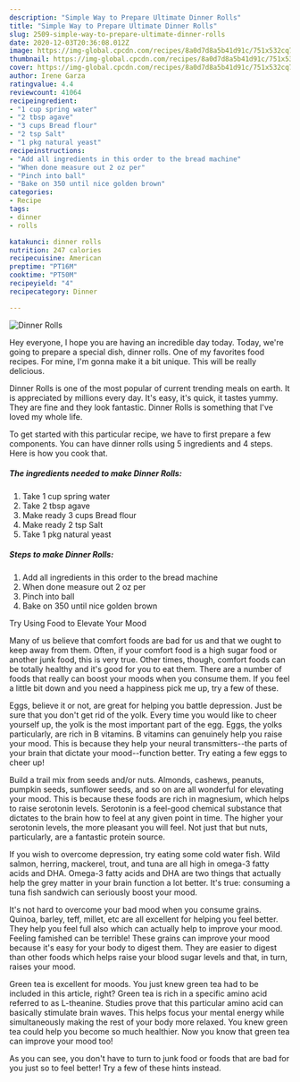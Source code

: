 ```yaml
---
description: "Simple Way to Prepare Ultimate Dinner Rolls"
title: "Simple Way to Prepare Ultimate Dinner Rolls"
slug: 2509-simple-way-to-prepare-ultimate-dinner-rolls
date: 2020-12-03T20:36:08.012Z
image: https://img-global.cpcdn.com/recipes/8a0d7d8a5b41d91c/751x532cq70/dinner-rolls-recipe-main-photo.jpg
thumbnail: https://img-global.cpcdn.com/recipes/8a0d7d8a5b41d91c/751x532cq70/dinner-rolls-recipe-main-photo.jpg
cover: https://img-global.cpcdn.com/recipes/8a0d7d8a5b41d91c/751x532cq70/dinner-rolls-recipe-main-photo.jpg
author: Irene Garza
ratingvalue: 4.4
reviewcount: 41064
recipeingredient:
- "1 cup spring water"
- "2 tbsp agave"
- "3 cups Bread flour"
- "2 tsp Salt"
- "1 pkg natural yeast"
recipeinstructions:
- "Add all ingredients in this order to the bread machine"
- "When done measure out 2 oz per"
- "Pinch into ball"
- "Bake on 350 until nice golden brown"
categories:
- Recipe
tags:
- dinner
- rolls

katakunci: dinner rolls 
nutrition: 247 calories
recipecuisine: American
preptime: "PT16M"
cooktime: "PT50M"
recipeyield: "4"
recipecategory: Dinner

---
```



![Dinner Rolls](https://img-global.cpcdn.com/recipes/8a0d7d8a5b41d91c/751x532cq70/dinner-rolls-recipe-main-photo.jpg)

Hey everyone, I hope you are having an incredible day today. Today, we're going to prepare a special dish, dinner rolls. One of my favorites food recipes. For mine, I'm gonna make it a bit unique. This will be really delicious.



Dinner Rolls is one of the most popular of current trending meals on earth. It is appreciated by millions every day. It's easy, it's quick, it tastes yummy. They are fine and they look fantastic. Dinner Rolls is something that I've loved my whole life.


To get started with this particular recipe, we have to first prepare a few components. You can have dinner rolls using 5 ingredients and 4 steps. Here is how you cook that.

<!--inarticleads1-->

##### The ingredients needed to make Dinner Rolls:

1. Take 1 cup spring water
1. Take 2 tbsp agave
1. Make ready 3 cups Bread flour
1. Make ready 2 tsp Salt
1. Take 1 pkg natural yeast




<!--inarticleads2-->

##### Steps to make Dinner Rolls:

1. Add all ingredients in this order to the bread machine
1. When done measure out 2 oz per
1. Pinch into ball
1. Bake on 350 until nice golden brown




Try Using Food to Elevate Your Mood


Many of us believe that comfort foods are bad for us and that we ought to keep away from them. Often, if your comfort food is a high sugar food or another junk food, this is very true. Other times, though, comfort foods can be totally healthy and it's good for you to eat them. There are a number of foods that really can boost your moods when you consume them. If you feel a little bit down and you need a happiness pick me up, try a few of these.

Eggs, believe it or not, are great for helping you battle depression. Just be sure that you don't get rid of the yolk. Every time you would like to cheer yourself up, the yolk is the most important part of the egg. Eggs, the yolks particularly, are rich in B vitamins. B vitamins can genuinely help you raise your mood. This is because they help your neural transmitters--the parts of your brain that dictate your mood--function better. Try eating a few eggs to cheer up!

Build a trail mix from seeds and/or nuts. Almonds, cashews, peanuts, pumpkin seeds, sunflower seeds, and so on are all wonderful for elevating your mood. This is because these foods are rich in magnesium, which helps to raise serotonin levels. Serotonin is a feel-good chemical substance that dictates to the brain how to feel at any given point in time. The higher your serotonin levels, the more pleasant you will feel. Not just that but nuts, particularly, are a fantastic protein source.

If you wish to overcome depression, try eating some cold water fish. Wild salmon, herring, mackerel, trout, and tuna are all high in omega-3 fatty acids and DHA. Omega-3 fatty acids and DHA are two things that actually help the grey matter in your brain function a lot better. It's true: consuming a tuna fish sandwich can seriously boost your mood. 

It's not hard to overcome your bad mood when you consume grains. Quinoa, barley, teff, millet, etc are all excellent for helping you feel better. They help you feel full also which can actually help to improve your mood. Feeling famished can be terrible! These grains can improve your mood because it's easy for your body to digest them. They are easier to digest than other foods which helps raise your blood sugar levels and that, in turn, raises your mood.

Green tea is excellent for moods. You just knew green tea had to be included in this article, right? Green tea is rich in a specific amino acid referred to as L-theanine. Studies prove that this particular amino acid can basically stimulate brain waves. This helps focus your mental energy while simultaneously making the rest of your body more relaxed. You knew green tea could help you become so much healthier. Now you know that green tea can improve your mood too!

As you can see, you don't have to turn to junk food or foods that are bad for you just so to feel better! Try  a few  of  these  hints  instead.

